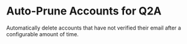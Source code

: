# Auto-Prune Accounts for Q2A

Automatically delete accounts that have not verified their email after a configurable amount of time.
